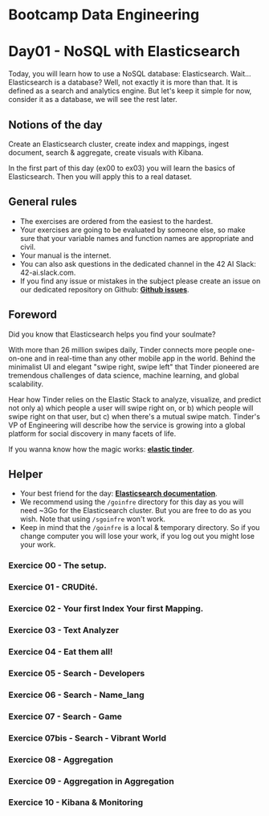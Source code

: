 # Bootcamp Data Engineering

# Day01 - NoSQL with Elasticsearch

Today, you will learn how to use a NoSQL database: Elasticsearch.
Wait... Elasticsearch is a database? Well, not exactly it is more than that. It is defined as a search and analytics engine. But let's keep it simple for now, consider it as a database, we will see the rest later.

## Notions of the day

Create an Elasticsearch cluster, create index and mappings, ingest document, search & aggregate, create visuals with Kibana.  

In the first part of this day (ex00 to ex03) you will learn the basics of Elasticsearch. Then you will apply this to a real dataset.

## General rules

* The exercises are ordered from the easiest to the hardest.
* Your exercises are going to be evaluated by someone else, so make sure that your variable names and function names are appropriate and civil. 
* Your manual is the internet.
* You can also ask questions in the dedicated channel in the 42 AI Slack: 42-ai.slack.com.
* If you find any issue or mistakes in the subject please create an issue on our dedicated repository on Github:  **[Github issues](https://github.com/42-AI/bootcamp_data-engineering/issues)**.

## Foreword

Did you know that Elasticsearch helps you find your soulmate?

With more than 26 million swipes daily, Tinder connects more people one-on-one and in real-time than any other mobile app in the world. Behind the minimalist UI and elegant "swipe right, swipe left" that Tinder pioneered are tremendous challenges of data science, machine learning, and global scalability.

Hear how Tinder relies on the Elastic Stack to analyze, visualize, and predict not only a) which people a user will swipe right on, or b) which people will swipe right on that user, but c) when there's a mutual swipe match. Tinder's VP of Engineering will describe how the service is growing into a global platform for social discovery in many facets of life.

If you wanna know how the magic works: **[elastic tinder](https://www.elastic.co/elasticon/conf/2017/sf/tinder-using-the-elastic-stack-to-make-connections-around-the-world)**.

## Helper 

* Your best friend for the day: **[Elasticsearch documentation](https://www.elastic.co/guide/en/elasticsearch/reference/current/index.html)**.
* We recommend using the `/goinfre` directory for this day as you will need ~3Go for the Elasticsearch cluster. But you are free to do as you wish. Note that using `/sgoinfre` won't work.
* Keep in mind that the `/goinfre` is a local & temporary directory. So if you change computer you will lose your work, if you log out you might lose your work.

### Exercice 00 - The setup.
### Exercice 01 - CRUDité.
### Exercice 02 - Your first Index Your first Mapping.
### Exercice 03 - Text Analyzer
### Exercice 04 - Eat them all!
### Exercice 05 - Search - Developers
### Exercice 06 - Search - Name_lang
### Exercice 07 - Search - Game
### Exercice 07bis - Search - Vibrant World
### Exercice 08 - Aggregation
### Exercice 09 - Aggregation in Aggregation
### Exercice 10 - Kibana & Monitoring
